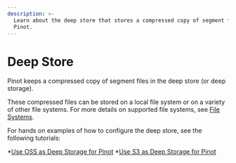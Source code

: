 ```yaml
---
description: >-
  Learn about the deep store that stores a compressed copy of segment files in
  Pinot.
---
```


# Deep Store

Pinot keeps a compressed copy of segment files in the deep store (or deep storage).

These compressed files can be stored on a local file system or on a variety of other file systems. For more details on supported file systems, see [File Systems](../data-import/pinot-file-system/README.md).

For hands on examples of how to configure the deep store, see the following tutorials:

*[Use OSS as Deep Storage for Pinot](../../users/tutoirals/use-oss-as-deep-storage-for-pinot.md)
*[Use S3 as Deep Storage for Pinot](../../users/tutoirals/use-s3-as-deep-store-for-pinot.md)